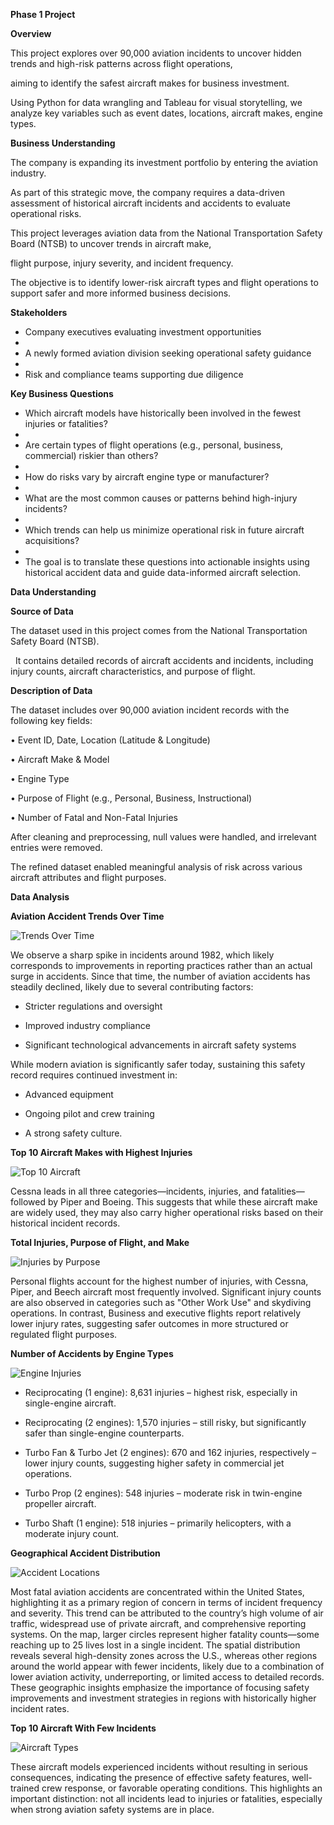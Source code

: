 **Phase 1 Project**



**Overview**



This project explores over 90,000 aviation incidents to uncover hidden trends and high-risk patterns across flight operations,

aiming to identify the safest aircraft makes for business investment.

Using Python for data wrangling and Tableau for visual storytelling, we analyze key variables such as event dates, locations, aircraft makes, engine types.



**Business Understanding**


The company is expanding its investment portfolio by entering the aviation industry. 

As part of this strategic move, the company requires a data-driven assessment of historical aircraft incidents and accidents to evaluate operational risks.



This project leverages aviation data from the National Transportation Safety Board (NTSB) to uncover trends in aircraft make, 

flight purpose, injury severity, and incident frequency. 

The objective is to identify lower-risk aircraft types and flight operations to support safer and more informed business decisions.


**Stakeholders**



* Company executives evaluating investment opportunities
* 
* A newly formed aviation division seeking operational safety guidance
* 
* Risk and compliance teams supporting due diligence



**Key Business Questions**

* Which aircraft models have historically been involved in the fewest injuries or fatalities?
* 
* Are certain types of flight operations (e.g., personal, business, commercial) riskier than others?
* 
* How do risks vary by aircraft engine type or manufacturer?
* 
* What are the most common causes or patterns behind high-injury incidents?
* 
* Which trends can help us minimize operational risk in future aircraft acquisitions?
* 
* The goal is to translate these questions into actionable insights using historical accident data and guide data-informed aircraft selection.



**Data Understanding**

**Source of Data**

The dataset used in this project comes from the National Transportation Safety Board (NTSB).

&nbsp; It contains detailed records of aircraft accidents and incidents, including injury counts, aircraft characteristics, and purpose of flight.



 **Description of Data**

The dataset includes over 90,000 aviation incident records with the following key fields:

•	Event ID, Date, Location (Latitude \& Longitude)

•	Aircraft Make \& Model

•	Engine Type

•	Purpose of Flight (e.g., Personal, Business, Instructional)

•	Number of Fatal and Non-Fatal Injuries

After cleaning and preprocessing, null values were handled, and irrelevant entries were  removed. 

The refined dataset enabled meaningful analysis of risk across various aircraft attributes and flight purposes.



**Data Analysis**


**Aviation Accident Trends Over Time**

![Trends Over Time](images/trends.png)

We observe a sharp spike in incidents around 1982, which likely corresponds to improvements in reporting practices rather than an actual surge in accidents. 
Since that time, the number of aviation accidents has steadily declined, likely due to several contributing factors:

* Stricter regulations and oversight

* Improved industry compliance

* Significant technological advancements in aircraft safety systems

While modern aviation is significantly safer today, sustaining this safety record requires continued investment in:

* Advanced equipment

* Ongoing pilot and crew training

* A strong safety culture.

**Top 10 Aircraft Makes with Highest Injuries**


![Top 10 Aircraft](images/Top10.png)


Cessna leads in all three categories—incidents, injuries, and fatalities—followed by Piper and Boeing. 
This suggests that while these aircraft make are widely used, they may also carry higher operational risks based on their historical incident records.

**Total Injuries, Purpose of Flight, and Make**

![Injuries by Purpose](images/purpose.png)


Personal flights account for the highest number of injuries, with Cessna, Piper, and Beech aircraft most frequently involved. 
Significant injury counts are also observed in categories such as "Other Work Use" and skydiving operations. In contrast, 
Business and executive flights report relatively lower injury rates, suggesting safer outcomes in more structured or regulated flight purposes.

**Number of Accidents by Engine Types**


![Engine Injuries](images/engine.png)

* Reciprocating (1 engine): 8,631 injuries – highest risk, especially in single-engine aircraft.

* Reciprocating (2 engines): 1,570 injuries – still risky, but significantly safer than single-engine counterparts.

* Turbo Fan & Turbo Jet (2 engines): 670 and 162 injuries, respectively – lower injury counts, suggesting higher safety in commercial jet operations.

* Turbo Prop (2 engines): 548 injuries – moderate risk in twin-engine propeller aircraft.

* Turbo Shaft (1 engine): 518 injuries – primarily helicopters, with a moderate injury count.

**Geographical Accident Distribution**

![Accident Locations](images/location.png)

Most fatal aviation accidents are concentrated within the United States, highlighting it as a primary region of concern in terms of incident frequency and severity.
This trend can be attributed to the country’s high volume of air traffic, widespread use of private aircraft, and comprehensive reporting systems.
On the map, larger circles represent higher fatality counts—some reaching up to 25 lives lost in a single incident. The spatial distribution reveals several high-density zones across the U.S.,
whereas other regions around the world appear with fewer incidents, likely due to a combination of lower aviation activity, underreporting, or limited access to detailed records.
These geographic insights emphasize the importance of focusing safety improvements and investment strategies in regions with historically higher incident rates.

**Top 10 Aircraft With Few Incidents**

![Aircraft Types](images/aircraft.png)

These aircraft models experienced incidents without resulting in serious consequences, indicating the presence of effective safety features, 
well-trained crew response, or favorable operating conditions. This highlights an important distinction: not all incidents lead to injuries or 
fatalities, especially when strong aviation safety systems are in place.














